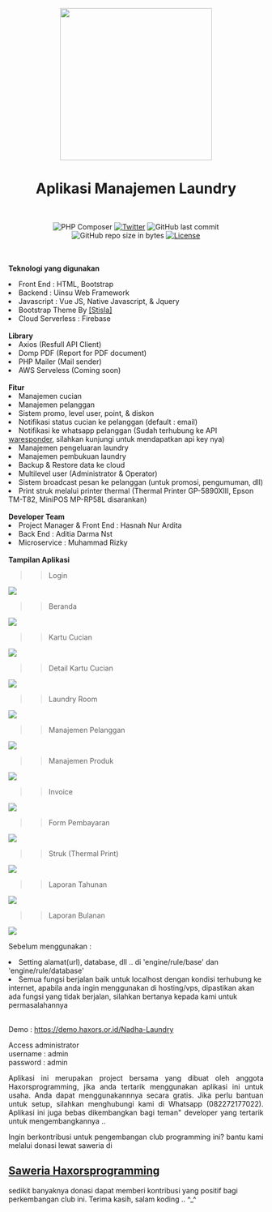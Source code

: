 <p align="center">
<img src='https://github.com/haxorsprogramming/Nadha-Laundry/blob/master/ladun/login/images/nadha_laundry.jpg?raw=true' width='300px'>
</p>
<h1 align="center">Aplikasi Manajemen Laundry</h1>
<br>
<span align="center">

![PHP Composer](https://github.com/haxorsprogramming/Nadha-Laundry/workflows/PHP%20Composer/badge.svg) [![Twitter](https://img.shields.io/twitter/follow/nadha_alditha.svg?style=social&label=Follow)](https://twitter.com/intent/follow?screen_name=nadha_alditha) ![GitHub last commit](https://img.shields.io/github/last-commit/haxorsprogramming/Nadha-Laundry.svg) ![GitHub repo size in bytes](https://img.shields.io/github/repo-size/badges/shields.svg) [![License](https://img.shields.io/github/license/haxorsprogramming/Nadha-Laundry.svg)](LICENSE)

</span>

<br/><br/>
<b>Teknologi yang digunakan</b>
<li>Front End : HTML, Bootstrap</li>
<li>Backend : Uinsu Web Framework</li>
<li>Javascript : Vue JS, Native Javascript, & Jquery</li>
<li>Bootstrap Theme By <a href='https://demo.getstisla.com/index.html'>[Stisla]</a></li>
<li>Cloud Serverless : Firebase</li>
<br/>
<b>Library</b>
<li>Axios (Resfull API Client)</li>
<li>Domp PDF (Report for PDF document)</li>
<li>PHP Mailer (Mail sender)</li>
<li>AWS Serveless (Coming soon)</li>
<br/>
<b>Fitur</b>
<li> Manajemen cucian</li>
<li> Manajemen pelanggan</li>
<li> Sistem promo, level user, point, & diskon</li>
<li> Notifikasi status cucian ke pelanggan (default : email)</li>
<li> Notifikasi ke whatsapp pelanggan (Sudah terhubung ke API <a href='https://waresponder.co.id'>waresponder</a>, silahkan kunjungi untuk mendapatkan api key nya)</li>
<li> Manajemen pengeluaran laundry</li>
<li> Manajemen pembukuan laundry</li>
<li> Backup & Restore data ke cloud</li>
<li> Multilevel user (Administrator & Operator)</li>
<li> Sistem broadcast pesan ke pelanggan (untuk promosi, pengumuman, dll)</li>
<li> Print struk melalui printer thermal (Thermal Printer GP-5890XIII, Epson TM-T82, MiniPOS MP-RP58L disarankan)</li>
<br/>
<b>Developer Team</b>
<li> Project Manager & Front End : Hasnah Nur Ardita</li>
<li> Back End : Aditia Darma Nst</li>
<li> Microservice : Muhammad Rizky</li>
<br/>
<b>Tampilan Aplikasi</b>
<br/>

>> Login

<img src='https://github.com/haxorsprogramming/Haxors-Contributors/blob/master/haxors_project/nadha_laundry_ss/login.png?raw=true'>

>> Beranda

<img src='https://github.com/haxorsprogramming/Haxors-Contributors/blob/master/haxors_project/nadha_laundry_ss/beranda.png?raw=true'>

>> Kartu Cucian

<img src='https://github.com/haxorsprogramming/Haxors-Contributors/blob/master/haxors_project/nadha_laundry_ss/kartu_laundry.png?raw=true'>

>> Detail Kartu Cucian 

<img src='https://github.com/haxorsprogramming/Haxors-Contributors/blob/master/haxors_project/nadha_laundry_ss/detail_kartu_laundry.png?raw=true'>

>> Laundry Room

<img src='https://github.com/haxorsprogramming/Haxors-Contributors/blob/master/haxors_project/nadha_laundry_ss/laundry_room.png?raw=true'>

>> Manajemen Pelanggan

<img src='https://github.com/haxorsprogramming/Haxors-Contributors/blob/master/haxors_project/nadha_laundry_ss/manajemen_pelanggan.png?raw=true'>

>> Manajemen Produk

<img src='https://github.com/haxorsprogramming/Haxors-Contributors/blob/master/haxors_project/nadha_laundry_ss/manajemen_produk.png?raw=true'>

>> Invoice

<img src='https://github.com/haxorsprogramming/Haxors-Contributors/blob/master/haxors_project/nadha_laundry_ss/invoice.png?raw=true'>

>> Form Pembayaran

<img src='https://github.com/haxorsprogramming/Haxors-Contributors/blob/master/haxors_project/nadha_laundry_ss/pembayaran.png?raw=true'>

>> Struk (Thermal Print)

<img src='https://github.com/haxorsprogramming/Haxors-Contributors/blob/master/haxors_project/nadha_laundry_ss/print_struk.png?raw=true'>

>> Laporan Tahunan

<img src='https://github.com/haxorsprogramming/Haxors-Contributors/blob/master/haxors_project/nadha_laundry_ss/laporan_tahunan.png?raw=true'>

>> Laporan Bulanan 

<img src='https://github.com/haxorsprogramming/Haxors-Contributors/blob/master/haxors_project/nadha_laundry_ss/laporan_bulanan.png?raw=true'>

<br/>

Sebelum menggunakan : <br/>
<li> Setting alamat(url), database, dll ..  di 'engine/rule/base' dan 'engine/rule/database' </li>
<li> Semua fungsi berjalan baik untuk localhost dengan kondisi terhubung ke internet, apabila anda ingin menggunakan di hosting/vps, dipastikan akan ada fungsi yang tidak berjalan, silahkan bertanya kepada kami untuk permasalahannya</li>
<br/>

Demo : https://demo.haxors.or.id/Nadha-Laundry

Access administrator<br/>
username : admin<br/>
password : admin<br/>
<p align='justify'>
Aplikasi ini merupakan project bersama yang dibuat oleh anggota Haxorsprogramming, jika anda tertarik menggunakan aplikasi ini untuk usaha. Anda dapat menggunakannnya secara gratis. Jika perlu bantuan untuk setup, silahkan menghubungi kami di Whatsapp (082272177022). Aplikasi ini juga bebas dikembangkan bagi teman" developer yang tertarik untuk mengembangkannya ..  
</p>
<p align='justify'>
Ingin berkontribusi untuk pengembangan club programming ini? bantu kami melalui donasi lewat saweria di <h2><a href='https://saweria.co/donate/haxorsprogramming'>Saweria Haxorsprogramming</a></h2>sedikit banyaknya donasi dapat memberi kontribusi yang positif bagi perkembangan club ini. Terima kasih, salam koding .. ^_^
</p>
